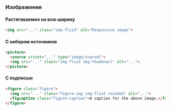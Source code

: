 ### Изображения

#### Растягиваемое на всю ширину

```html
<img src="..." class="img-fluid" alt="Responsive image">
```

#### С набором источников

```html
​<picture>
  <source srcset="..." type="image/svg+xml">
  <img src="..." class="img-fluid img-thumbnail" alt="...">
</picture>
```

#### С подписью

```html
<figure class="figure">
  <img src="..." class="figure-img img-fluid rounded" alt="...">
  <figcaption class="figure-caption">A caption for the above image.</figcaption>
</figure>
```

